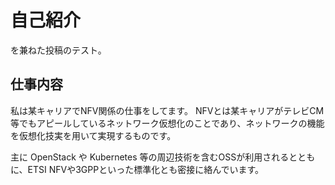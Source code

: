 # 自己紹介

を兼ねた投稿のテスト。

## 仕事内容

私は某キャリアでNFV関係の仕事をしてます。
NFVとは某キャリアがテレビCM等でもアピールしているネットワーク仮想化のことであり、ネットワークの機能を仮想化技実を用いて実現するものです。

主に OpenStack や Kubernetes 等の周辺技術を含むOSSが利用されるとともに、ETSI NFVや3GPPといった標準化とも密接に絡んでいます。
